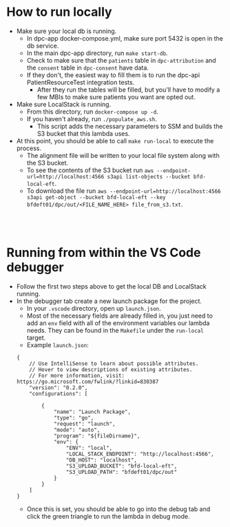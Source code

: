 # How to run locally

-   Make sure your local db is running.
    -   In dpc-app docker-compose.yml, make sure port 5432 is open in the db service.
    -   In the main dpc-app directory, run `make start-db`.
    -   Check to make sure that the `patients` table in `dpc-attribution` and the `consent` table in `dpc-consent` have data.
    -   If they don't, the easiest way to fill them is to run the dpc-api PatientResourceTest integration tests.
        -   After they run the tables will be filled, but you'll have to modify a few MBIs to make sure patients you want are opted out.
-   Make sure LocalStack is running.
    -   From this directory, run `docker-compose up -d`.
    -   If you haven't already, run `./populate_aws.sh`.
        -   This script adds the necessary parameters to SSM and builds the S3 bucket that this lambda uses.
-   At this point, you should be able to call `make run-local` to execute the process.
    -   The alignment file will be written to your local file system along with the S3 bucket.
    -   To see the contents of the S3 bucket run `aws --endpoint-url=http://localhost:4566 s3api list-objects --bucket bfd-local-eft`.
    -   To download the file run `aws --endpoint-url=http://localhost:4566 s3api get-object --bucket bfd-local-eft --key bfdeft01/dpc/out/<FILE_NAME_HERE> file_from_s3.txt`.

<br><br>

# Running from within the VS Code debugger

-   Follow the first two steps above to get the local DB and LocalStack running.
-   In the debugger tab create a new launch package for the project.
    -   In your `.vscode` directory, open up `launch.json`.
    -   Most of the necessary fields are already filled in, you just need to add an `env` field with all of the environment variables our lambda needs. They can be found in the `Makefile` under the `run-local` target.
    -   Example `launch.json`:
    ```
    {
        // Use IntelliSense to learn about possible attributes.
        // Hover to view descriptions of existing attributes.
        // For more information, visit: https://go.microsoft.com/fwlink/?linkid=830387
        "version": "0.2.0",
        "configurations": [

            {
                "name": "Launch Package",
                "type": "go",
                "request": "launch",
                "mode": "auto",
                "program": "${fileDirname}",
                "env": {
                    "ENV": "local",
                    "LOCAL_STACK_ENDPOINT": "http://localhost:4566",
                    "DB_HOST": "localhost",
                    "S3_UPLOAD_BUCKET": "bfd-local-eft",
                    "S3_UPLOAD_PATH": "bfdeft01/dpc/out"
                }
            }
        ]
    }
    ```
    -   Once this is set, you should be able to go into the debug tab and click the green triangle to run the lambda in debug mode.

